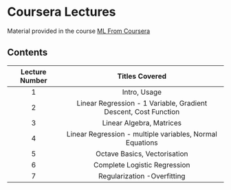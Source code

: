 # Coursera Lectures

Material provided in the course [ML From Coursera](https://www.coursera.org/learn/machine-learning)

## Contents

| Lecture Number  | Titles Covered |
| :-------------: | :-------------: |
|  1  | Intro, Usage  |
|  2  | Linear Regression - 1 Variable, Gradient Descent, Cost Function	|
|  3  | Linear Algebra, Matrices|
|  4  | Linear Regression - multiple variables, Normal Equations |
|  5  | Octave Basics, Vectorisation |
|  6  | Complete Logistic Regression | 
|  7  | Regularization -Overfitting |
